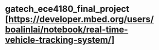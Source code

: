 # gatech_ece4180_final_project [https://developer.mbed.org/users/boalinlai/notebook/real-time-vehicle-tracking-system/]
